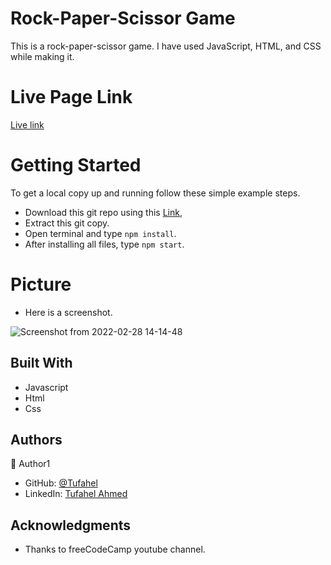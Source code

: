 # Rock-Paper-Scissor Game

This is a rock-paper-scissor game. I have used JavaScript, HTML, and CSS while making it.

# Live Page Link

[Live link](https://angry-jackson-8bde1e.netlify.app/)

# Getting Started
To get a local copy up and running follow these simple example steps.

- Download this git repo using this [Link](https://github.com/Tufahel/rock-paper-scissors.git),
- Extract this git copy.
- Open terminal and type `npm install`.
- After installing all files, type `npm start`.

# Picture
- Here is a screenshot.

![Screenshot from 2022-02-28 14-14-48](https://user-images.githubusercontent.com/60083437/155947955-8a21b593-aae7-487a-975f-cb6e4a0c99fa.png)


## Built With

- Javascript
- Html
- Css


## Authors

👤 Author1

- GitHub: [@Tufahel](https://github.com/Tufahel)
- LinkedIn: [Tufahel Ahmed](https://bd.linkedin.com/in/tufahel-ahmed-972884203)

## Acknowledgments

- Thanks to freeCodeCamp youtube channel.

